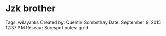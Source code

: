 # Jzk brother

Tags: wilayahks
Created by: Quentin Sombsthay
Date: September 9, 2015 12:37 PM
Réseau: Surespot
notes: gold